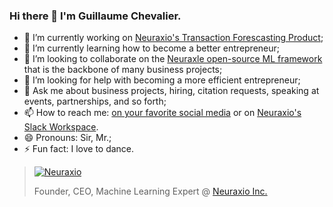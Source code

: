 ### Hi there 👋 I'm Guillaume Chevalier.

<!--
**guillaume-chevalier/guillaume-chevalier** is a ✨ _special_ ✨ repository because its `README.md` (this file) appears on your GitHub profile.
-->

- 🔭 I’m currently working on [Neuraxio's Transaction Forescasting Product](https://www.neuraxio.com/pages/sales-forecasting-product-to-trigger-marketing-actions); 
- 🌱 I’m currently learning how to become a better entrepreneur;
- 👯 I’m looking to collaborate on the [Neuraxle open-source ML framework](https://github.com/Neuraxio/Neuraxle) that is the backbone of many business projects;
- 🤔 I’m looking for help with becoming a more efficient entrepreneur;
- 💬 Ask me about business projects, hiring, citation requests, speaking at events, partnerships, and so forth;
- 📫 How to reach me: [on your favorite social media](https://linktr.ee/gchevalier) or on [Neuraxio's Slack Workspace](https://join.slack.com/t/neuraxio/shared_invite/zt-8lyw42c5-4PuWjTT8dQqeFK3at1s_dQ).
- 😄 Pronouns: Sir, Mr.;
- ⚡ Fun fact: I love to dance.

> [![Neuraxio](https://cdn.shopify.com/s/files/1/0277/9958/4838/files/logo_v1_cropped_200x.png)](https://github.com/Neuraxio)
> 
> Founder, CEO, Machine Learning Expert @ [Neuraxio Inc.](https://github.com/Neuraxio)
